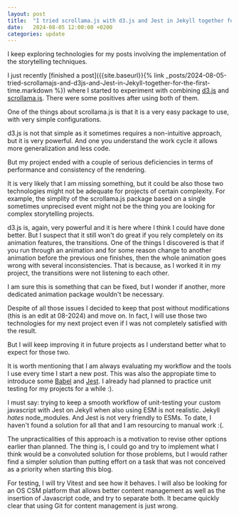 ```yaml
---
layout: post
title:  "I tried scrollama.js with d3.js and Jest in Jekyll together for the first time"
date:   2024-08-05 12:00:00 +0200
categories: update
---
```



I keep exploring technologies for my posts involving the implementation of the storytelling techniques.

I just recently [finished a post]({{site.baseurl}}{% link _posts/2024-08-05-tried-scrollamajs-and-d3js-and-Jest-in-Jekyll-together-for-the-first-time.markdown %}) where I started to experiment with combining [d3.js](https://d3js.org/) and [scrollama.js](https://github.com/russellsamora/scrollama). There were some positives after using both of them.

One of the things about scrollama.js is that it is a very easy package to use, with very simple configurations.

d3.js is not that simple as it sometimes requires a non-intuitive approach, but it is very powerful. And one you understand the work cycle it allows more generalization and less code.

But my project ended with a couple of serious deficiencies in terms of performance and consistency of the rendering. 

It is very likely that I am missing something, but it could be also those two technologies might not be adequate for projects of certain complexity. For example, the simplity of the scrollama.js package based on a single sometimes unprecised event might not be the thing you are looking for complex storytelling projects.

d3.js is, again, very powerful and it is here where I think I could have done better. But I suspect that it still won't do great if you rely completely on its animation features, the transitions. One of the things I discovered is that if you run through an animation and for some reason change to another animation before the previous one finishes, then the whole animation goes wrong with several inconsistencies. That is because, as I worked it in my project, the transitions were not listening to each other.

I am sure this is something that can be fixed, but I wonder if another, more dedicated animation package wouldn't be necessary.

Despite of all those issues I decided to keep that post without modifications (this is an edit at 08-2024) and move on. In fact, I will use those two technologies for my next project even if I was not completely satisfied with the result.

But I will keep improving it in future projects as I understand better what to expect for those two.

It is worth mentioning that I am always evaluating my workflow and the tools I use every time I start a new post. This was also the appropiate time to introduce some [Babel](https://babeljs.io/) and [Jest](https://jestjs.io/). I already had planned to practice unit testing for my projects for a while :).

I must say: trying to keep a smooth workflow of unit-testing your custom javascript with Jest on Jekyll when also using ESM is not realistic. Jekyll *hates* node_modules. And Jest is not very friendly to ESMs. To date, I haven't found a solution for all that and I am resourcing to manual work :(.

The unpracticalities of this approach is a motivation to revise other options earlier than planned. The thing is, I could go and try to implement what I think would be a convoluted solution for those problems, but I would rather find a simpler solution than putting effort on a task that was not conceived as a priority when starting this blog.

For testing, I will try Vitest and see how it behaves. I will also be looking for an OS CSM platform that allows better content management as well as the insertion of Javascript code, and try to separate both. It became quickly clear that using Git for content management is just wrong.